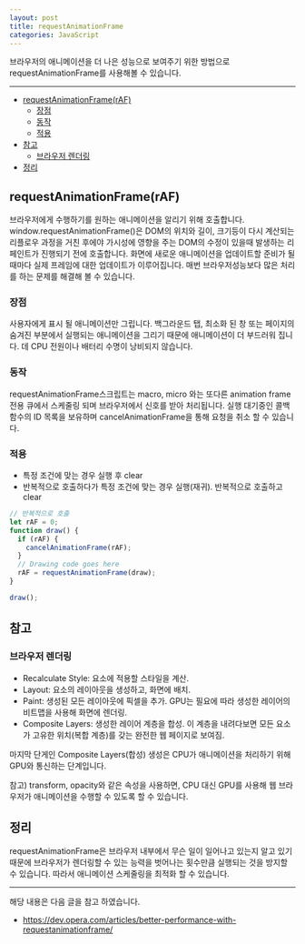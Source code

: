 ```yaml
---
layout: post
title: requestAnimationFrame
categories: JavaScript
---
```


브라우저의 애니메이션을 더 나은 성능으로 보여주기 위한 방법으로 requestAnimationFrame를 사용해볼 수 있습니다.

<hr />

<!-- vscode-markdown-toc -->
* [requestAnimationFrame(rAF)](#requestanimationframe(raf))
  * [장점](#장점)
  * [동작](#동작)
  * [적용](#적용)
* [참고](#참고)
  * [브라우저 렌더링](#브라우저-렌더링)
* [정리](#정리)

<!-- vscode-markdown-toc-config
	numbering=false
	autoSave=true
	/vscode-markdown-toc-config -->
<!-- /vscode-markdown-toc -->

## <a name='requestanimationframe(raf)'></a>requestAnimationFrame(rAF)

브라우저에게 수행하기를 원하는 애니메이션을 알리기 위해 호출합니다. window.requestAnimationFrame()은 DOM의 위치와 길이, 크기등이 다시 계산되는 리플로우 과정을 거친 후에야 가시성에 영향을 주는 DOM의 수정이 있을때 발생하는 리페인트가 진행되기 전에 호출합니다. 화면에 새로운 애니메이션을 업데이트할 준비가 될때마다 실제 프레임에 대한 업데이트가 이루어집니다. 매번 브라우저성능보다 많은 처리를 하는 문제를 해결해 볼 수 있습니다.

### <a name='장점'></a>장점

사용자에게 표시 될 애니메이션만 그립니다. 백그라운드 탭, 최소화 된 창 또는 페이지의 숨겨진 부분에서 실행되는 애니메이션을 그리기 때문에 애니메이션이 더 부드러워 집니다. 데 CPU 전원이나 배터리 수명이 낭비되지 않습니다.

### <a name='동작'></a>동작

requestAnimationFrame스크립트는 macro, micro 와는 또다른 animation frame전용 큐에서 스케줄링 되며 브라우저에서 신호를 받아 처리됩니다. 실행 대기중인 콜백 함수의 ID 목록을 보유하며 cancelAnimationFrame을 통해 요청을 취소 할 수 있습니다.

### <a name='적용'></a>적용

- 특정 조건에 맞는 경우 실행 후 clear
- 반복적으로 호출하다가 특정 조건에 맞는 경우 실행(재귀). 반복적으로 호출하고 clear

```js
// 반복적으로 호출
let rAF = 0;
function draw() {
  if (rAF) {
    cancelAnimationFrame(rAF);
  }
  // Drawing code goes here
  rAF = requestAnimationFrame(draw);
}

draw();
```

## <a name='참고'></a>참고

### <a name='브라우저-렌더링'></a>브라우저 렌더링

- Recalculate Style: 요소에 적용할 스타일을 계산.
- Layout: 요소의 레이아웃을 생성하고, 화면에 배치.
- Paint: 생성된 모든 레이아웃에 픽셀을 추가. GPU는 필요에 따라 생성한 레이어의 비트맵을 사용해 화면에 렌더링.
- Composite Layers: 생성한 레이어 계층을 합성. 이 계층을 내려다보면 모든 요소가 고유한 위치(복합 계층)를 갖는 완전한 웹 페이지로 보여짐.

마지막 단게인 Composite Layers(합성) 생성은 CPU가 애니메이션을 처리하기 위해 GPU와 통신하는 단계입니다.

참고) transform, opacity와 같은 속성을 사용하면, CPU 대신 GPU를 사용해 웹 브라우저가 애니메이션을 수행할 수 있도록 할 수 있습니다.

## <a name='정리'></a>정리

requestAnimationFrame은 브라우저 내부에서 무슨 일이 일어나고 있는지 알고 있기 때문에 브라우저가 렌더링할 수 있는 능력을 벗어나는 횟수만큼 실행되는 것을 방지할 수 있습니다. 따라서 애니메이션 스케줄링을 최적화 할 수 있습니다.

---

해당 내용은 다음 글을 참고 하였습니다.

- https://dev.opera.com/articles/better-performance-with-requestanimationframe/
